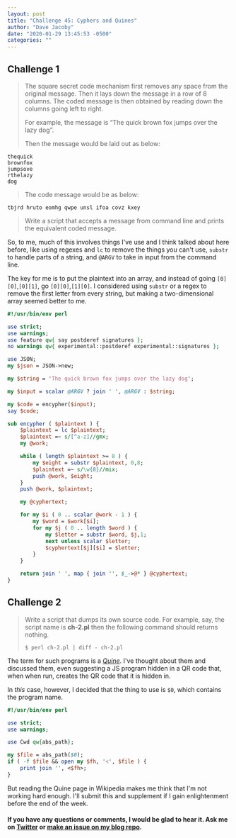 ```yaml
---
layout: post
title: "Challenge 45: Cyphers and Quines"
author: "Dave Jacoby"
date: "2020-01-29 13:45:53 -0500"
categories: ""
---
```


## Challenge 1

> The square secret code mechanism first removes any space from the original message. Then it lays down the message in a row of 8 columns. The coded message is then obtained by reading down the columns going left to right.
>
> For example, the message is “The quick brown fox jumps over the lazy dog”.
>
> Then the message would be laid out as below:

```text
thequick
brownfox
jumpsove
rthelazy
dog
```

> The code message would be as below:

```text
tbjrd hruto eomhg qwpe unsl ifoa covz kxey
```

> Write a script that accepts a message from command line and prints the equivalent coded message.

So, to me, much of this involves things I've use and I think talked about here before, like using regexes and `lc` to remove the things you can't use, `substr` to handle parts of a string, and `@ARGV` to take in input from the command line.

The key for me is to put the plaintext into an array, and instead of going `[0][0]`,`[0][1]`, go `[0][0]`,`[1][0]`. I considered using `substr` or a regex to remove the first letter from every string, but making a two-dimensional array seemed better to me.

```perl
#!/usr/bin/env perl

use strict;
use warnings;
use feature qw{ say postderef signatures };
no warnings qw{ experimental::postderef experimental::signatures };

use JSON;
my $json = JSON->new;

my $string = 'The quick brown fox jumps over the lazy dog';

my $input = scalar @ARGV ? join ' ', @ARGV : $string;

my $code = encypher($input);
say $code;

sub encypher ( $plaintext ) {
    $plaintext = lc $plaintext;
    $plaintext =~ s/[^a-z]//gmx;
    my @work;

    while ( length $plaintext >= 8 ) {
        my $eight = substr $plaintext, 0,8;
        $plaintext =~ s/\w{8}//mix;
        push @work, $eight;
    }
    push @work, $plaintext;

    my @cyphertext;

    for my $i ( 0 .. scalar @work - 1 ) {
        my $word = $work[$i];
        for my $j ( 0 .. length $word ) {
            my $letter = substr $word, $j,1;
            next unless scalar $letter;
            $cyphertext[$j][$i] = $letter;
        }
    }

    return join ' ', map { join '', $_->@* } @cyphertext;
}
```

## Challenge 2

> Write a script that dumps its own source code. For example, say, the script name is **ch-2.pl** then the following command should returns nothing.
> 
> `$ perl ch-2.pl | diff - ch-2.pl`

The term for such programs is a [_Quine_](https://en.wikipedia.org/wiki/Quine_(computing)). I've thought about them and discussed them, even suggesting a JS program hidden in a QR code that, when when run, creates the QR code that it is hidden in.

In _this_ case, however, I decided that the thing to use is `$0`, which contains the program name.

```perl
#!/usr/bin/env perl

use strict;
use warnings;

use Cwd qw{abs_path};

my $file = abs_path($0);
if ( -f $file && open my $fh, '<', $file ) {
    print join '', <$fh>;
}
```

But reading the Quine page in Wikipedia makes me think that I'm not working hard enough. I'll submit this and supplement if I gain enlightenment before the end of the week.

#### If you have any questions or comments, I would be glad to hear it. Ask me on [Twitter](https://twitter.com/jacobydave) or [make an issue on my blog repo](https://github.com/jacoby/jacoby.github.io).
